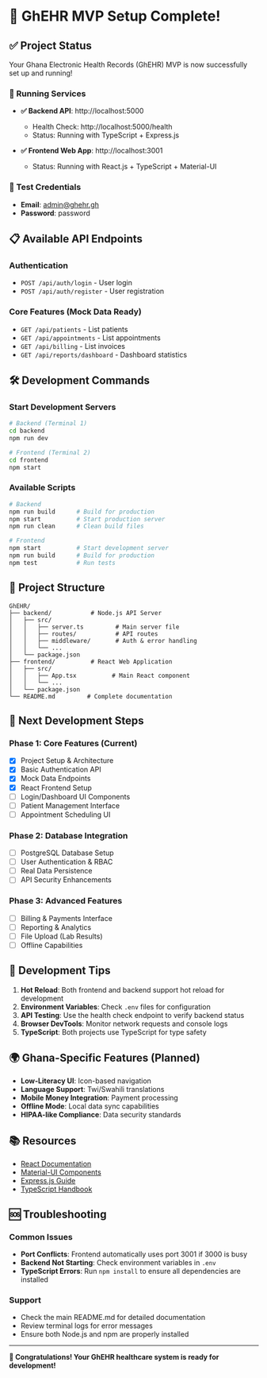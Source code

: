 # 🎉 GhEHR MVP Setup Complete!

## ✅ Project Status

Your Ghana Electronic Health Records (GhEHR) MVP is now successfully set up and running!

### 🚀 Running Services

- **✅ Backend API**: http://localhost:5000
  - Health Check: http://localhost:5000/health
  - Status: Running with TypeScript + Express.js
  
- **✅ Frontend Web App**: http://localhost:3001
  - Status: Running with React.js + TypeScript + Material-UI

### 🔐 Test Credentials

- **Email**: admin@ghehr.gh
- **Password**: password

## 📋 Available API Endpoints

### Authentication
- `POST /api/auth/login` - User login
- `POST /api/auth/register` - User registration

### Core Features (Mock Data Ready)
- `GET /api/patients` - List patients
- `GET /api/appointments` - List appointments
- `GET /api/billing` - List invoices
- `GET /api/reports/dashboard` - Dashboard statistics

## 🛠️ Development Commands

### Start Development Servers
```bash
# Backend (Terminal 1)
cd backend
npm run dev

# Frontend (Terminal 2) 
cd frontend
npm start
```

### Available Scripts
```bash
# Backend
npm run build      # Build for production
npm start          # Start production server
npm run clean      # Clean build files

# Frontend
npm start          # Start development server
npm run build      # Build for production
npm test           # Run tests
```

## 📁 Project Structure

```
GhEHR/
├── backend/           # Node.js API Server
│   ├── src/
│   │   ├── server.ts         # Main server file
│   │   ├── routes/           # API routes
│   │   ├── middleware/       # Auth & error handling
│   │   └── ...
│   └── package.json
├── frontend/          # React Web Application
│   ├── src/
│   │   ├── App.tsx          # Main React component
│   │   └── ...
│   └── package.json
└── README.md         # Complete documentation
```

## 🎯 Next Development Steps

### Phase 1: Core Features (Current)
- [x] Project Setup & Architecture
- [x] Basic Authentication API
- [x] Mock Data Endpoints
- [x] React Frontend Setup
- [ ] Login/Dashboard UI Components
- [ ] Patient Management Interface
- [ ] Appointment Scheduling UI

### Phase 2: Database Integration
- [ ] PostgreSQL Database Setup
- [ ] User Authentication & RBAC
- [ ] Real Data Persistence
- [ ] API Security Enhancements

### Phase 3: Advanced Features
- [ ] Billing & Payments Interface
- [ ] Reporting & Analytics
- [ ] File Upload (Lab Results)
- [ ] Offline Capabilities

## 🔧 Development Tips

1. **Hot Reload**: Both frontend and backend support hot reload for development
2. **Environment Variables**: Check `.env` files for configuration
3. **API Testing**: Use the health check endpoint to verify backend status
4. **Browser DevTools**: Monitor network requests and console logs
5. **TypeScript**: Both projects use TypeScript for type safety

## 🌍 Ghana-Specific Features (Planned)

- **Low-Literacy UI**: Icon-based navigation
- **Language Support**: Twi/Swahili translations
- **Mobile Money Integration**: Payment processing
- **Offline Mode**: Local data sync capabilities
- **HIPAA-like Compliance**: Data security standards

## 📚 Resources

- [React Documentation](https://reactjs.org/docs)
- [Material-UI Components](https://mui.com/components/)
- [Express.js Guide](https://expressjs.com/en/guide/)
- [TypeScript Handbook](https://www.typescriptlang.org/docs/)

## 🆘 Troubleshooting

### Common Issues
- **Port Conflicts**: Frontend automatically uses port 3001 if 3000 is busy
- **Backend Not Starting**: Check environment variables in `.env`
- **TypeScript Errors**: Run `npm install` to ensure all dependencies are installed

### Support
- Check the main README.md for detailed documentation
- Review terminal logs for error messages
- Ensure both Node.js and npm are properly installed

---

**🎊 Congratulations! Your GhEHR healthcare system is ready for development!**
